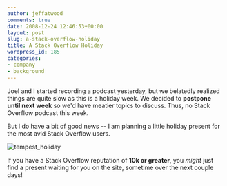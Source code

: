 ```yaml
---
author: jeffatwood
comments: true
date: 2008-12-24 12:46:53+00:00
layout: post
slug: a-stack-overflow-holiday
title: A Stack Overflow Holiday
wordpress_id: 185
categories:
- company
- background
---
```



Joel and I started recording a podcast yesterday, but we belatedly realized things are quite slow as this is a holiday week. We decided to **postpone until next week** so we'd have meatier topics to discuss. Thus, no Stack Overflow podcast this week.



But I do have a bit of good news -- I am planning a little holiday present for the most avid Stack Overflow users.



![tempest_holiday](/blog/images/2008-12-24-a-stack-overflow-holiday/tempest_holiday.jpg)



If you have a Stack Overflow reputation of **10k or greater**, you _might_ just find a present waiting for you on the site, sometime over the next couple days!


